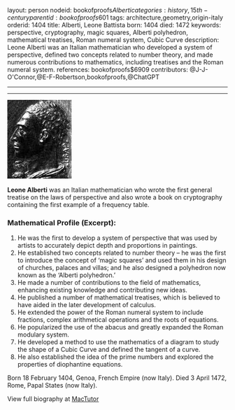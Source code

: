 layout: person
nodeid: bookofproofs$Alberti
categories: history,15th-century
parentid: bookofproofs$601
tags: architecture,geometry,origin-italy
orderid: 1404
title: Alberti, Leone Battista
born: 1404
died: 1472
keywords: perspective, cryptography, magic squares, Alberti polyhedron, mathematical treatises, Roman numeral system, Cubic Curve
description: Leone Alberti was an Italian mathematician who developed a system of perspective, defined two concepts related to number theory, and made numerous contributions to mathematics, including treatises and the Roman numeral system.
references: bookofproofs$6909
contributors: @J-J-O'Connor,@E-F-Robertson,bookofproofs,@ChatGPT

---



---

![Alberti.jpg](https://github.com/bookofproofs/bookofproofs.github.io/blob/main/_sources/_assets/images/portraits/Alberti.jpg?raw=true)

**Leone Alberti** was an Italian mathematician who wrote the first general treatise on the laws of perspective and also wrote a book on cryptography containing the first example of a frequency table.

### Mathematical Profile (Excerpt):
1. He was the first to develop a system of perspective that was used by artists to accurately depict depth and proportions in paintings. 
2. He established two concepts related to number theory – he was the first to introduce the concept of ‘magic squares’ and used them in his design of churches, palaces and villas; and he also designed a polyhedron now known as the ‘Alberti polyhedron.’
3. He made a number of contributions to the field of mathematics, enhancing existing knowledge and contributing new ideas.
4. He published a number of mathematical treatises, which is believed to have aided in the later development of calculus. 
5. He extended the power of the Roman numeral system to include fractions, complex arithmetical operations and the roots of equations.
6. He popularized the use of the abacus and greatly expanded the Roman modulary system.
7. He developed a method to use the mathematics of a diagram to study the shape of a Cubic Curve and defined the tangent of a curve.
8. He also established the idea of the prime numbers and explored the properties of diophantine equations.

Born 18 February 1404, Genoa, French Empire (now Italy). Died 3 April 1472, Rome, Papal States (now Italy).

View full biography at [MacTutor](https://mathshistory.st-andrews.ac.uk/Biographies/Alberti/)
